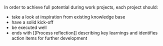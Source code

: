 In order to achieve full potential during work projects, each project should:
- take a look at inspiration from existing knowledge base
- have a solid kick-off
- be executed well
- ends with [[Process reflection]] describing key learnings and identifies action items for further development